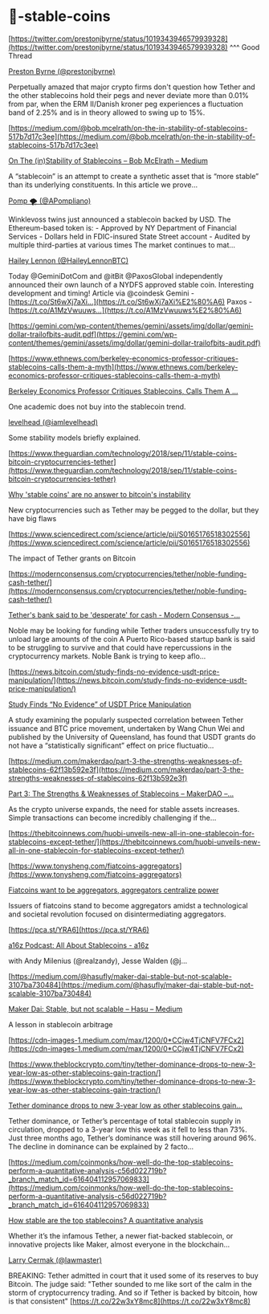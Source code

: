 # 🧮-stable-coins




[https://twitter.com/prestonjbyrne/status/1019343946579939328](https://twitter.com/prestonjbyrne/status/1019343946579939328) ^^^ Good Thread

[Preston Byrne (@prestonjbyrne)](https://twitter.com/prestonjbyrne)

Perpetually amazed that major crypto firms don't question how Tether and the other stablecoins hold their pegs and never deviate more than 0.01% from par, when the ERM II/Danish kroner peg experiences a fluctuation band of 2.25% and is in theory allowed to swing up to 15%.



[https://medium.com/@bob.mcelrath/on-the-in-stability-of-stablecoins-517b7d17c3ee](https://medium.com/@bob.mcelrath/on-the-in-stability-of-stablecoins-517b7d17c3ee)

[On The (in)Stability of Stablecoins – Bob McElrath – Medium](https://medium.com/@bob.mcelrath/on-the-in-stability-of-stablecoins-517b7d17c3ee)

A “stablecoin” is an attempt to create a synthetic asset that is “more stable” than its underlying constituents. In this article we prove…


[Pomp 🌪 (@APompliano)](https://twitter.com/APompliano/status/1039141601803685891)

Winklevoss twins just announced a stablecoin backed by USD. The Ethereum-based token is: - Approved by NY Department of Financial Services - Dollars held in FDIC-insured State Street account - Audited by multiple third-parties at various times The market continues to mat...


[Hailey Lennon (@HaileyLennonBTC)](https://twitter.com/HaileyLennonBTC/status/1039155375952605184)

Today @GeminiDotCom and @itBit @PaxosGlobal independently announced their own launch of a NYDFS approved stable coin. Interesting development and timing! Article via @coindesk Gemini - [https://t.co/St6wXj7aXi…](https://t.co/St6wXj7aXi%E2%80%A6) Paxos - [https://t.co/A1MzVwuuws…](https://t.co/A1MzVwuuws%E2%80%A6)


[https://gemini.com/wp-content/themes/gemini/assets/img/dollar/gemini-dollar-trailofbits-audit.pdf](https://gemini.com/wp-content/themes/gemini/assets/img/dollar/gemini-dollar-trailofbits-audit.pdf)



[https://www.ethnews.com/berkeley-economics-professor-critiques-stablecoins-calls-them-a-myth](https://www.ethnews.com/berkeley-economics-professor-critiques-stablecoins-calls-them-a-myth)

[Berkeley Economics Professor Critiques Stablecoins, Calls Them A ...](https://www.ethnews.com/berkeley-economics-professor-critiques-stablecoins-calls-them-a-myth)

One academic does not buy into the stablecoin trend.


[levelhead (@iamlevelhead)](https://twitter.com/iamlevelhead/status/1039968903739260928)

Some stability models briefly explained.




[https://www.theguardian.com/technology/2018/sep/11/stable-coins-bitcoin-cryptocurrencies-tether](https://www.theguardian.com/technology/2018/sep/11/stable-coins-bitcoin-cryptocurrencies-tether)

[Why 'stable coins' are no answer to bitcoin's instability](https://www.theguardian.com/technology/2018/sep/11/stable-coins-bitcoin-cryptocurrencies-tether)

New cryptocurrencies such as Tether may be pegged to the dollar, but they have big flaws



[https://www.sciencedirect.com/science/article/pii/S0165176518302556](https://www.sciencedirect.com/science/article/pii/S0165176518302556)

The impact of Tether grants on Bitcoin



[https://modernconsensus.com/cryptocurrencies/tether/noble-funding-cash-tether/](https://modernconsensus.com/cryptocurrencies/tether/noble-funding-cash-tether/)

[Tether's bank said to be 'desperate' for cash - Modern Consensus -...](https://modernconsensus.com/cryptocurrencies/tether/noble-funding-cash-tether)

Noble may be looking for funding while Tether traders unsuccessfully try to unload large amounts of the coin A Puerto Rico-based startup bank is said to be struggling to survive and that could have repercussions in the cryptocurrency markets. Noble Bank is trying to keep aflo...



[https://news.bitcoin.com/study-finds-no-evidence-usdt-price-manipulation/](https://news.bitcoin.com/study-finds-no-evidence-usdt-price-manipulation/)



[Study Finds “No Evidence” of USDT Price Manipulation](https://news.bitcoin.com/study-finds-no-evidence-usdt-price-manipulation)

A study examining the popularly suspected correlation between Tether issuance and BTC price movement, undertaken by Wang Chun Wei and published by the University of Queensland, has found that USDT grants do not have a “statistically significant” effect on price fluctuatio...



[https://medium.com/makerdao/part-3-the-strengths-weaknesses-of-stablecoins-62f13b592e3f](https://medium.com/makerdao/part-3-the-strengths-weaknesses-of-stablecoins-62f13b592e3f)

[Part 3: The Strengths & Weaknesses of Stablecoins – MakerDAO –...](https://medium.com/makerdao/part-3-the-strengths-weaknesses-of-stablecoins-62f13b592e3f)

As the crypto universe expands, the need for stable assets increases. Simple transactions can become incredibly challenging if the…



[https://thebitcoinnews.com/huobi-unveils-new-all-in-one-stablecoin-for-stablecoins-except-tether/](https://thebitcoinnews.com/huobi-unveils-new-all-in-one-stablecoin-for-stablecoins-except-tether/)



[https://www.tonysheng.com/fiatcoins-aggregators](https://www.tonysheng.com/fiatcoins-aggregators)

[Fiatcoins want to be aggregators, aggregators centralize power](https://www.tonysheng.com/fiatcoins-aggregators)

Issuers of fiatcoins stand to become aggregators amidst a technological and societal revolution focused on disintermediating aggregators.



[https://pca.st/YRA6](https://pca.st/YRA6)

[a16z Podcast: All About Stablecoins - a16z](https://pca.st/YRA6)

with Andy Milenius (@realzandy), Jesse Walden (@j…



[https://medium.com/@hasufly/maker-dai-stable-but-not-scalable-3107ba730484](https://medium.com/@hasufly/maker-dai-stable-but-not-scalable-3107ba730484)

[Maker Dai: Stable, but not scalable – Hasu – Medium](https://medium.com/@hasufly/maker-dai-stable-but-not-scalable-3107ba730484)

A lesson in stablecoin arbitrage

[https://cdn-images-1.medium.com/max/1200/0*CCjw4TjCNFV7FCx2](https://cdn-images-1.medium.com/max/1200/0*CCjw4TjCNFV7FCx2)



[https://www.theblockcrypto.com/tiny/tether-dominance-drops-to-new-3-year-low-as-other-stablecoins-gain-traction/](https://www.theblockcrypto.com/tiny/tether-dominance-drops-to-new-3-year-low-as-other-stablecoins-gain-traction/)



[Tether dominance drops to new 3-year low as other stablecoins gain...](https://www.theblockcrypto.com/tiny/tether-dominance-drops-to-new-3-year-low-as-other-stablecoins-gain-traction/)

Tether dominance, or Tether’s percentage of total stablecoin supply in circulation, dropped to a 3-year low this week as it fell to less than 73%. Just three months ago, Tether’s dominance was still hovering around 96%. The decline in dominance can be explained by 2 facto...



[https://medium.com/coinmonks/how-well-do-the-top-stablecoins-perform-a-quantitative-analysis-c56d022719b?_branch_match_id=616404112957069833](https://medium.com/coinmonks/how-well-do-the-top-stablecoins-perform-a-quantitative-analysis-c56d022719b?_branch_match_id=616404112957069833)

[How stable are the top stablecoins? A quantitative analysis](https://medium.com/coinmonks/how-well-do-the-top-stablecoins-perform-a-quantitative-analysis-c56d022719b?_branch_match_id=616404112957069833)

Whether it’s the infamous Tether, a newer fiat-backed stablecoin, or innovative projects like Maker, almost everyone in the blockchain…


[Larry Cermak (@lawmaster)](https://twitter.com/lawmaster/status/1130891942731091968?s=12)

BREAKING: Tether admitted in court that it used some of its reserves to buy Bitcoin. The judge said: "Tether sounded to me like sort of the calm in the storm of cryptocurrency trading. And so if Tether is backed by bitcoin, how is that consistent" [https://t.co/22w3xY8mc8](https://t.co/22w3xY8mc8)

